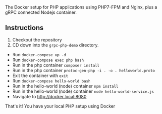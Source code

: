 The Docker setup for PHP applications using PHP7-FPM and Nginx, plus a gRPC connected Nodejs container. 

## Instructions
1. Checkout the repository
2. CD down into the `grpc-php-demo` directory.
* Run `docker-compose up -d`
* Run `docker-compose exec php bash`
* Run in the php container `composer install`
* Run in the php container `protoc-gen-php -i . -o . helloworld.proto`
* Exit the container with `exit`
* Run `docker-compose hello-world bash`
* Run in the hello-world (node) container `npm install`
* Run in the hello-world (node) container `node hello-world-service.js`
* Navigate to http://docker.local:8080

That's it! You have your local PHP setup using Docker
